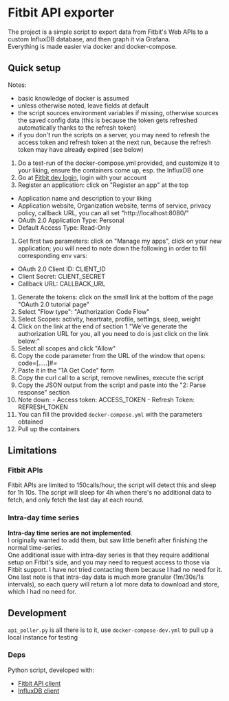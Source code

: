 
# Fitbit API exporter

The project is a simple script to export data from Fitbit's Web APIs to a custom InfluxDB database, and then graph it via Grafana.  
Everything is made easier via docker and docker-compose.

## Quick setup
Notes:
- basic knowledge of docker is assumed
- unless otherwise noted, leave fields at default
- the script sources environment variables if missing, otherwise sources the saved config data (this is because the token gets refreshed automatically thanks to the refresh token)
- if you don't run the scripts on a server, you may need to refresh the access token and refresh token at the next run, because the refresh token may have already expired (see below)

1. Do a test-run of the docker-compose.yml provided, and customize it to your liking, ensure the containers come up, esp. the InfluxDB one
1. Go at [Fitbit dev login](https://dev.fitbit.com/login), login with your account
1. Register an application: click on "Register an app" at the top
  - Application name and description to your liking
  - Application website, Organization website, terms of service, privacy policy, callback URL, you can all set "http://localhost:8080/"
  - OAuth 2.0 Application Type: Personal
  - Default Access Type: Read-Only
1. Get first two parameters: click on "Manage my apps", click on your new application; you will need to note down the following in order to fill corresponding env vars:
  - OAuth 2.0 Client ID: CLIENT_ID
  - Client Secret: CLIENT_SECRET
  - Callback URL: CALLBACK_URL
1. Generate the tokens: click on the small link at the bottom of the page "OAuth 2.0 tutorial page"
  1. Select "Flow type": "Authorization Code Flow"
  1. Select Scopes: activity, heartrate, profile, settings, sleep, weight
  1. Click on the link at the end of section 1 "We've generate the authorization URL for you, all you need to do is just click on the link below:"
  1. Select all scopes and click "Allow"
  1. Copy the code parameter from the URL of the window that opens: code=[.....]#_=_
  1. Paste it in the "1A Get Code" form
  1. Copy the curl call to a script, remove newlines, execute the script
  1. Copy the JSON output from the script and paste into the "2: Parse response" section
  1. Note down:
    - Access token: ACCESS_TOKEN
    - Refresh Token: REFRESH_TOKEN
1. You can fill the provided `docker-compose.yml` with the parameters obtained
1. Pull up the containers

## Limitations

### Fitbit APIs
Fitbit APIs are limited to 150calls/hour, the script will detect this and sleep for 1h 10s.
The script will sleep for 4h when there's no additional data to fetch, and only fetch the last day at each round.

### Intra-day time series
**Intra-day time series are not implemented**.  
I originally wanted to add them, but saw little benefit after finishing the normal time-series.  
One additional issue with intra-day series is that they require additional setup on Fitbit's side, and you may need to request access to those via Fitbit support. I have not tried contacting them because I had no need for it.  
One last note is that intra-day data is much more granular (1m/30s/1s intervals), so each query will return a lot more data to download and store, which I had no need for.

## Development
`api_poller.py` is all there is to it, use `docker-compose-dev.yml` to pull up a local instance for testing

### Deps
Python script, developed with:
- [Fitbit API client](https://github.com/orcasgit/python-fitbit.git)
- [InfluxDB client](https://github.com/influxdata/influxdb-python.git)


